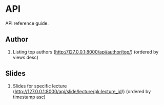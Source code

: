 # API
API reference guide.

## Author
1. Listing top authors (http://127.0.0.1:8000/api/author/top/) (ordered by views desc)

## Slides
1. Slides for specific lecture (http://127.0.0.1:8000/api/slide/lecture/<pk:lecture_id>/) (ordered by timestamp asc)
